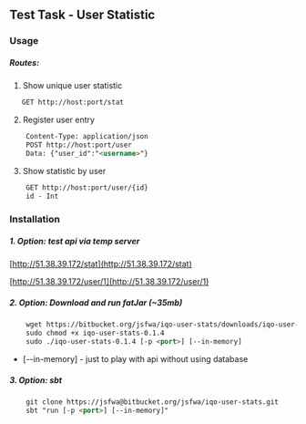 ## Test Task - User Statistic

### Usage

##### Routes: 

1. Show unique user statistic

```html
   GET http://host:port/stat 
```
2. Register user entry

```html
    Content-Type: application/json
    POST http://host:port/user
    Data: {"user_id":"<username>"}
```
3. Show statistic by user

```html
    GET http://host:port/user/{id}
    id - Int
```
    
### Installation

##### 1. Option: test api via temp server

[http://51.38.39.172/stat](http://51.38.39.172/stat)

[http://51.38.39.172/user/1](http://51.38.39.172/user/1)

 
##### 2. Option: Download and run fatJar (~35mb)
```html
    wget https://bitbucket.org/jsfwa/iqo-user-stats/downloads/iqo-user-stats-0.1.4
    sudo chmod +x iqo-user-stats-0.1.4
    sudo ./iqo-user-stats-0.1.4 [-p <port>] [--in-memory]
```
* [--in-memory] - just to play with api without using database

##### 3. Option: sbt
```html
    git clone https://jsfwa@bitbucket.org/jsfwa/iqo-user-stats.git
    sbt "run [-p <port>] [--in-memory]"  
```       
    

